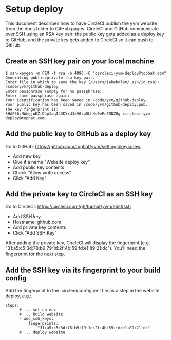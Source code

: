 # Setup deploy

This document describes how to have CircleCI publish the yvm website from the docs folder to GitHub pages. CircleCI and GitHub communicate over SSH using an RSA key pair: the public key gets added as a deploy key to GitHub, and the private key gets added to CircleCI so it can push to GitHub.

## Create an SSH key pair on your local machine

```
$ ssh-keygen -m PEM -t rsa -b 4096 -C "circleci-yvm-deploy@tophat.com"
Generating public/private rsa key pair.
Enter file in which to save the key (/Users/jakebolam/.ssh/id_rsa): /code/yvm/github-deploy
Enter passphrase (empty for no passphrase):
Enter same passphrase again:
Your identification has been saved in /code/yvm/github-deploy.
Your public key has been saved in /code/yvm/github-deploy.pub.
The key fingerprint is:
SHA256:NWkgjnDZrD4p1aqI4XKYxdJzV0zpDLhXq0eFcENDZ0g circleci-yvm-deploy@tophat.com
```

## Add the public key to GitHub as a deploy key

Go to GitHub: https://github.com/tophat/yvm/settings/keys/new
- Add new key
- Give it a name "Website deploy key"
- Add public key contents
- Check "Allow write access"
- Click "Add Key"

## Add the private key to CircleCI as an SSH key

Go to CircleCI: https://circleci.com/gh/tophat/yvm/edit#ssh
- Add SSH key
- Hostname: github.com
- Add private key contents
- Click "Add SSH Key"

After adding the private key, CircleCI will display the fingerprint (e.g. "31:a5:c5:3d:78:b9:79:1d:2f:4b:59:fd:e1:89:21:dc"). You'll need the fingerprint for the next step.

## Add the SSH key via its fingerprint to your build config

Add the fingerprint to the .circleci/config.yml file as a step in the website deploy, e.g.:

```
steps:
      # ... set up env
      # ... build website
      - add_ssh_keys:
          fingerprints:
            - "31:a5:c5:3d:78:b9:79:1d:2f:4b:59:fd:e1:89:21:dc"
      # ... deploy website
```
